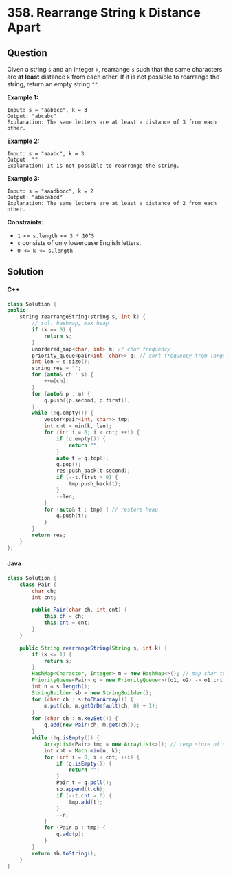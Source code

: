 # 358. Rearrange String k Distance Apart

## Question

Given a string `s` and an integer `k`, rearrange `s` such that the same characters are **at least** distance `k` from each other. If it is not possible to rearrange the string, return an empty string `""`.

**Example 1:**

```
Input: s = "aabbcc", k = 3
Output: "abcabc"
Explanation: The same letters are at least a distance of 3 from each other.
```

**Example 2:**

```
Input: s = "aaabc", k = 3
Output: ""
Explanation: It is not possible to rearrange the string.
```

**Example 3:**

```
Input: s = "aaadbbcc", k = 2
Output: "abacabcd"
Explanation: The same letters are at least a distance of 2 from each other.
```

**Constraints:**

* `1 <= s.length <= 3 * 10^5`
* `s` consists of only lowercase English letters.
* `0 <= k <= s.length`

## Solution

#### C++

```cpp
class Solution {
public:
    string rearrangeString(string s, int k) {
        // sol: hashmap, max heap
        if (k == 0) {
            return s;
        }
        unordered_map<char, int> m; // char frequency
        priority_queue<pair<int, char>> q; // sort frequency from large to small
        int len = s.size();
        string res = "";
        for (auto& ch : s) {
            ++m[ch];
        }
        for (auto& p : m) {
            q.push({p.second, p.first});
        }
        while (!q.empty()) {
            vector<pair<int, char>> tmp;
            int cnt = min(k, len);
            for (int i = 0; i < cnt; ++i) {
                if (q.empty()) {
                    return "";
                }
                auto t = q.top();
                q.pop();
                res.push_back(t.second);
                if (--t.first > 0) {
                    tmp.push_back(t);
                }
                --len;
            }
            for (auto& t : tmp) { // restore heap
                q.push(t);
            }
        }
        return res;
    }
};
```

#### Java

```java
class Solution {
    class Pair {
        char ch;
        int cnt;

        public Pair(char ch, int cnt) {
            this.ch = ch;
            this.cnt = cnt;
        }
    }

    public String rearrangeString(String s, int k) {
        if (k <= 1) {
            return s;
        }
        HashMap<Character, Integer> m = new HashMap<>(); // map char to freq
        PriorityQueue<Pair> q = new PriorityQueue<>((o1, o2) -> o1.cnt == o2.cnt ? o1.ch - o2.ch : o2.cnt - o1.cnt); // max heap order by char freq
        int n = s.length();
        StringBuilder sb = new StringBuilder();
        for (char ch : s.toCharArray()) {
            m.put(ch, m.getOrDefault(ch, 0) + 1);
        }
        for (char ch : m.keySet()) {
            q.add(new Pair(ch, m.get(ch)));
        }
        while (!q.isEmpty()) {
            ArrayList<Pair> tmp = new ArrayList<>(); // temp store of used chars
            int cnt = Math.min(n, k);
            for (int i = 0; i < cnt; ++i) {
                if (q.isEmpty()) {
                    return "";
                }
                Pair t = q.poll();
                sb.append(t.ch);
                if (--t.cnt > 0) {
                    tmp.add(t);
                }
                --n;
            }
            for (Pair p : tmp) {
                q.add(p);
            }
        }
        return sb.toString();
    }
}
```
